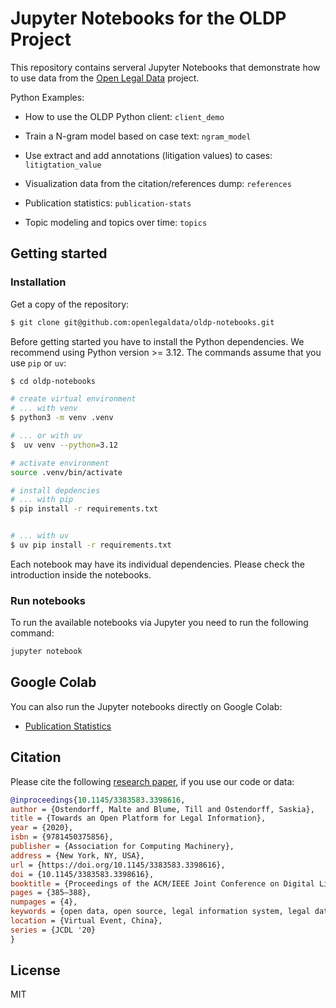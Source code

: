 # Jupyter Notebooks for the OLDP Project

This repository contains serveral Jupyter Notebooks that demonstrate how to use data from the [Open Legal Data](https://openlegaldata.io/) project.

Python Examples:

- How to use the OLDP Python client: `client_demo`

- Train a N-gram model based on case text: `ngram_model`

- Use extract and add annotations (litigation values) to cases: `litigtation_value`

- Visualization data from the citation/references dump: `references`

- Publication statistics: `publication-stats`

- Topic modeling and topics over time: `topics`


## Getting started

### Installation

Get a copy of the repository:
```bash
$ git clone git@github.com:openlegaldata/oldp-notebooks.git
```

Before getting started you have to install the Python dependencies. We recommend using Python version >= 3.12. The commands assume that you use `pip` or `uv`:
```bash
$ cd oldp-notebooks

# create virtual environment
# ... with venv
$ python3 -m venv .venv

# ... or with uv
$  uv venv --python=3.12

# activate environment
source .venv/bin/activate

# install depdencies
# ... with pip
$ pip install -r requirements.txt


# ... with uv
$ uv pip install -r requirements.txt
```

Each notebook may have its individual dependencies. Please check the introduction inside the notebooks.

### Run notebooks

To run the available notebooks via Jupyter you need to run the following command:

```bash
jupyter notebook
```

## Google Colab

You can also run the Jupyter notebooks directly on Google Colab:

- [Publication Statistics](https://colab.research.google.com/github/openlegaldata/oldp-notebooks/blob/master/notebooks/publication-stats.ipynb)


## Citation

Please cite the following [research paper](https://arxiv.org/abs/2005.13342), if you use our code or data:

```bibtex
@inproceedings{10.1145/3383583.3398616,
author = {Ostendorff, Malte and Blume, Till and Ostendorff, Saskia},
title = {Towards an Open Platform for Legal Information},
year = {2020},
isbn = {9781450375856},
publisher = {Association for Computing Machinery},
address = {New York, NY, USA},
url = {https://doi.org/10.1145/3383583.3398616},
doi = {10.1145/3383583.3398616},
booktitle = {Proceedings of the ACM/IEEE Joint Conference on Digital Libraries in 2020},
pages = {385–388},
numpages = {4},
keywords = {open data, open source, legal information system, legal data},
location = {Virtual Event, China},
series = {JCDL '20}
}
```

## License 

MIT